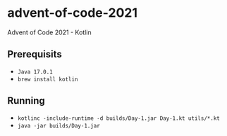 # advent-of-code-2021
Advent of Code 2021 - Kotlin

## Prerequisits
- `Java 17.0.1`
- `brew install kotlin`

## Running
- `kotlinc -include-runtime -d builds/Day-1.jar Day-1.kt utils/*.kt`
- `java -jar builds/Day-1.jar`
